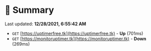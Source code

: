 # 📖 Summary
Last updated: **12/28/2021, 6:55:42 AM**

- `GET` [https://uptimerfree.tk](https://uptimerfree.tk) - **Up** (701ms)
- `GET` [https://monitoruptimer.tk](https://monitoruptimer.tk) - **Down** (269ms)
